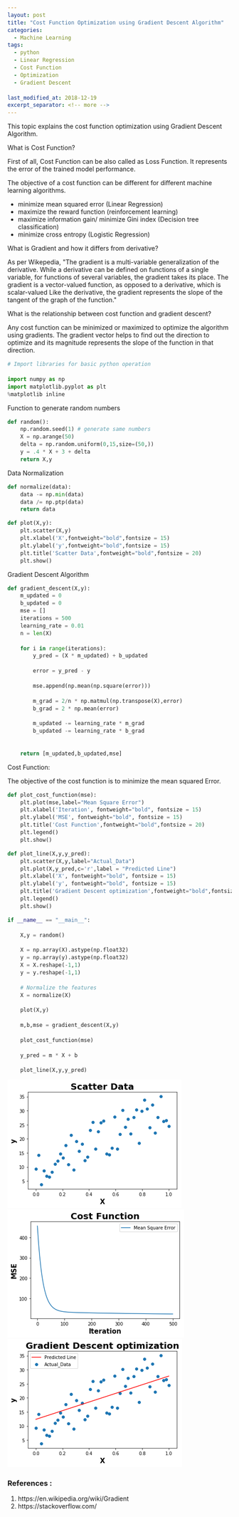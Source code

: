 ```yaml
---
layout: post
title: "Cost Function Optimization using Gradient Descent Algorithm"
categories:
  - Machine Learning
tags:
  - python
  - Linear Regression
  - Cost Function
  - Optimization
  - Gradient Descent

last_modified_at: 2018-12-19
excerpt_separator: <!-- more -->
---
```


This topic explains the cost function optimization using Gradient Descent Algorithm.

<!-- more -->

What is Cost Function?

   First of all, Cost Function can be also called as Loss Function. It represents the error of the trained model performance.

The objective of a cost function can be different for different machine learning algorithms.

- minimize mean squared error (Linear Regression)
- maximize the reward function (reinforcement learning)
- maximize information gain/ minimize Gini index (Decision tree classification)
- minimize cross entropy (Logistic Regression)

What is Gradient and how it differs from derivative?

As per Wikepedia, "The gradient is a multi-variable generalization of the derivative.
While a derivative can be defined on functions of a single variable, for functions of several variables, the gradient takes its place.
The gradient is a vector-valued function, as opposed to a derivative, which is scalar-valued
Like the derivative, the gradient represents the slope of the tangent of the graph of the function."


What is the relationship between cost function and gradient descent?

Any cost function can be minimized or maximized to optimize the algorithm using gradients.
The gradient vector helps to find out the direction to optimize and its magnitude represents the slope of the function in that direction.


```python
# Import libraries for basic python operation

import numpy as np
import matplotlib.pyplot as plt
%matplotlib inline
```

Function to generate random numbers

```python
def random():
    np.random.seed(1) # generate same numbers
    X = np.arange(50)
    delta = np.random.uniform(0,15,size=(50,))
    y = .4 * X + 3 + delta
    return X,y
```

Data Normalization

```python
def normalize(data):
    data -= np.min(data)
    data /= np.ptp(data)
    return data
```


```python
def plot(X,y):
    plt.scatter(X,y)
    plt.xlabel('X',fontweight="bold",fontsize = 15)
    plt.ylabel('y',fontweight="bold",fontsize = 15)
    plt.title('Scatter Data',fontweight="bold",fontsize = 20)
    plt.show()
```

Gradient Descent Algorithm

```python
def gradient_descent(X,y):
    m_updated = 0
    b_updated = 0
    mse = []
    iterations = 500
    learning_rate = 0.01
    n = len(X)

    for i in range(iterations):
        y_pred = (X * m_updated) + b_updated

        error = y_pred - y

        mse.append(np.mean(np.square(error)))

        m_grad = 2/n * np.matmul(np.transpose(X),error)
        b_grad = 2 * np.mean(error)

        m_updated -= learning_rate * m_grad
        b_updated -= learning_rate * b_grad


    return [m_updated,b_updated,mse]
```

Cost Function:

The objective of the cost function is to minimize the mean squared Error.

```python
def plot_cost_function(mse):
    plt.plot(mse,label="Mean Square Error")
    plt.xlabel('Iteration', fontweight="bold", fontsize = 15)
    plt.ylabel('MSE', fontweight="bold", fontsize = 15)
    plt.title('Cost Function',fontweight="bold",fontsize = 20)
    plt.legend()
    plt.show()   
```


```python
def plot_line(X,y,y_pred):
    plt.scatter(X,y,label="Actual_Data")
    plt.plot(X,y_pred,c='r',label = "Predicted Line")
    plt.xlabel('X', fontweight="bold", fontsize = 15)
    plt.ylabel('y', fontweight="bold", fontsize = 15)
    plt.title('Gradient Descent optimization',fontweight="bold",fontsize = 20)
    plt.legend()
    plt.show()  
```


```python
if __name__ == "__main__":

    X,y = random()

    X = np.array(X).astype(np.float32)
    y = np.array(y).astype(np.float32)
    X = X.reshape(-1,1)
    y = y.reshape(-1,1)

    # Normalize the features
    X = normalize(X)

    plot(X,y)

    m,b,mse = gradient_descent(X,y)

    plot_cost_function(mse)

    y_pred = m * X + b

    plot_line(X,y,y_pred)


```

<img src="/images/output_19_0.png">


<img src="/images/output_19_1.png">


<img src="/images/output_19_2.png">


### References :
<ol>
  <li> https://en.wikipedia.org/wiki/Gradient </li>
  <li> https://stackoverflow.com/ </li>
</ol>
